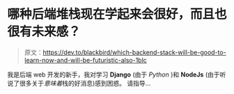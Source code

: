 # 哪种后端堆栈现在学起来会很好，而且也很有未来感？

> 原文：<https://dev.to/blackbird/which-backend-stack-will-be-good-to-learn-now-and-will-be-futuristic-also-1blc>

我是后端 web 开发的新手，我对学习 **Django** (由于 *Python* )和 **NodeJs** (由于听说了很多关于*意味着*栈的好消息)感到困惑。
请指导...